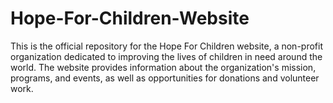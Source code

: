 # Hope-For-Children-Website
This is the official repository for the Hope For Children website, a non-profit organization dedicated to improving the lives of children in need around the world. The website provides information about the organization's mission, programs, and events, as well as opportunities for donations and volunteer work. 
